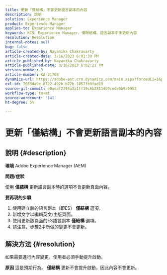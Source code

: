 ```yaml
---
title: 更新「僅結構」不會更新語言副本的內容
description: 說明
solution: Experience Manager
product: Experience Manager
applies-to: Experience Manager
keywords: KCS、Experience Manager、僅限結構、語言副本中未更新內容
resolution: Resolution
internal-notes: null
bug: false
article-created-by: Nayanika Chakravarty
article-created-date: 3/16/2023 6:01:30 PM
article-published-by: Nayanika Chakravarty
article-published-date: 3/16/2023 6:02:21 PM
version-number: 3
article-number: KA-21708
dynamics-url: https://adobe-ent.crm.dynamics.com/main.aspx?forceUCI=1&pagetype=entityrecord&etn=knowledgearticle&id=03c95092-24c4-ed11-83ff-6045bd006793
exl-id: 7053da9e-8722-492b-b72b-1857fb9fad13
source-git-commit: e0aeaf2394a3a1ff19c6b28114b9cede0b9a5952
workflow-type: tm+mt
source-wordcount: '141'
ht-degree: 5%

---
```


# 更新「僅結構」不會更新語言副本的內容

## 說明 {#description}

<b>環境</b>
Adobe Experience Manager (AEM)

<b>問題/症狀</b>

使用 <b>僅結構</b> 更新語言副本時的選項不會更新頁面內容。

<b>要再現的步驟</b>

1. 使用建立新的語言副本（即ES） <b>僅結構</b> 選項。
2. 新增文字以編輯英文/主版頁面。
3. 使用更新該頁面的ES語言副本 <b>僅結構</b> 選項。
4. 請注意，步驟2中所做的變更不會更新。



## 解決方法 {#resolution}


如果需要進行內容變更，使用者必須手動提升啟動。


<b>原因</b>
這是預期行為。 <b>僅結構</b> 更新不會提升啟動，因此內容不會更新。
